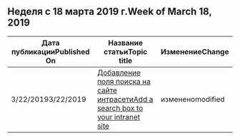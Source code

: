 <!-- This file is generated automatically each week. Changes made to this file will be overwritten.-->




## <a name="week-of-march-18-2019"></a><span data-ttu-id="3a841-101">Неделя с 18 марта 2019 г.</span><span class="sxs-lookup"><span data-stu-id="3a841-101">Week of March 18, 2019</span></span>


| <span data-ttu-id="3a841-102">Дата публикации</span><span class="sxs-lookup"><span data-stu-id="3a841-102">Published On</span></span> |<span data-ttu-id="3a841-103">Название статьи</span><span class="sxs-lookup"><span data-stu-id="3a841-103">Topic title</span></span> | <span data-ttu-id="3a841-104">Изменение</span><span class="sxs-lookup"><span data-stu-id="3a841-104">Change</span></span> |
|------|------------|--------|
| <span data-ttu-id="3a841-105">3/22/2019</span><span class="sxs-lookup"><span data-stu-id="3a841-105">3/22/2019</span></span> | [<span data-ttu-id="3a841-106">Добавление поля поиска на сайте интрасети</span><span class="sxs-lookup"><span data-stu-id="3a841-106">Add a search box to your intranet site</span></span>](/MicrosoftSearch/add-a-search-box-to-your-intranet-site) | <span data-ttu-id="3a841-107">изменено</span><span class="sxs-lookup"><span data-stu-id="3a841-107">modified</span></span> |
